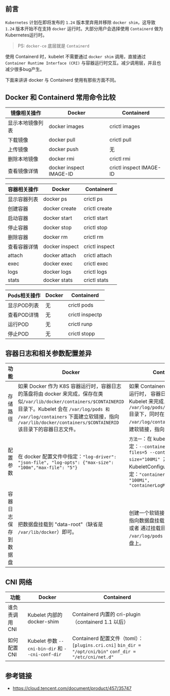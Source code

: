 ## 前言

`Kubernetes` 计划在即将发布的 `1.24` 版本里弃用并移除 `docker shim`，这导致 `1.24` 版本开始不在支持 `docker` 运行时。大部分用户会选择使用 `Containerd` 做为Kubernetes运行时。

> PS: `docker-ce` 底层就是 `Containerd`

使用 Containerd 时，kubelet 不需要通过 `docker shim` 调用，直接通过 `Container Runtime Interface (CRI)` 与容器运行时交互。减少调用层，并且也减少很多bug产生。

下面来讲讲 docker 与 Containerd 使用有那些方面不同。

## Docker 和 Containerd 常用命令比较

镜像相关操作 | Docker | Containerd
--|--|--
显示本地镜像列表 | docker images | crictl images
下载镜像 | docker pull | crictl pull
上传镜像 | docker push | 无
删除本地镜像 | docker rmi | crictl rmi
查看镜像详情 | docker inspect IMAGE-ID | crictl inspect IMAGE-ID

容器相关操作 | Docker | Containerd
--|--|--
显示容器列表 |	docker ps |	crictl ps
创建容器 | docker create | crictl create
启动容器 | docker start | crictl start
停止容器 | docker stop | crictl stop
删除容器 | docker rm | crictl rm
查看容器详情 | docker inspect | crictl inspect
attach | docker attach | crictl attach
exec | docker exec | crictl exec
logs | docker logs | crictl logs
stats | docker stats | crictl stats

Pods相关操作 | Docker | Containerd
--|--|--
显示POD列表 | 无 | crictl pods
查看POD详情 | 无 | crictl inspectp
运行POD | 无 | crictl runp
停止POD | 无 | crictl stopp

## 容器日志和相关参数配置差异

功能 | Docker | Containerd
--|--|--
存储路径 | 如果 Docker 作为 K8S 容器运行时，容器日志的落盘将由 docker 来完成，保存在类似`/var/lib/docker/containers/$CONTAINERID` 目录下。Kubelet 会在 `/var/log/pods 和 /var/log/containers` 下面建立软链接，指向 `/var/lib/docker/containers/$CONTAINERID` 该目录下的容器日志文件。 | 如果 Containerd 作为 K8S 容器运行时， 容器日志的落盘由 Kubelet 来完成，保存至 `/var/log/pods/$CONTAINER_NAME` 目录下，同时在 `/var/log/containers` 目录下创建软链接，指向日志文件。
配置参数 | 在 docker 配置文件中指定：`"log-driver": "json-file", "log-opts": {"max-size": "100m","max-file": "5"}` | `方法一`：在 kubelet 参数中指定：`--container-log-max-files=5 --container-log-max-size="100Mi"` ；`方法二`：在 KubeletConfiguration 中指定：`"containerLogMaxSize": "100Mi", "containerLogMaxFiles": 5`
容器日志保存到数据盘 | 把数据盘挂载到 "data-root"（缺省是 `/var/lib/docker`）即可。| 创建一个软链接 `/var/log/pods` 指向数据盘挂载点下的某个目录 或者 通过挂载目录，把 `/var/log/pods` 目录挂载到数据盘上。

## CNI 网络

功能 | Docker | Containerd
--|--|--
谁负责调用 CNI | Kubelet 内部的 docker-shim | Containerd 内置的 cri-plugin（containerd 1.1 以后）
如何配置 CNI | Kubelet 参数 `--cni-bin-dir` 和 `--cni-conf-dir` | Containerd 配置文件（toml）： `[plugins.cri.cni]` `bin_dir = "/opt/cni/bin"` `conf_dir = "/etc/cni/net.d"`

## 参考链接

- https://cloud.tencent.com/document/product/457/35747